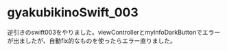 # gyakubikinoSwift_003
逆引きのswift003をやりました。viewControllerとmyInfoDarkButtonでエラーが出ましたが、自動fix的なものを使ったらエラー直りました。
